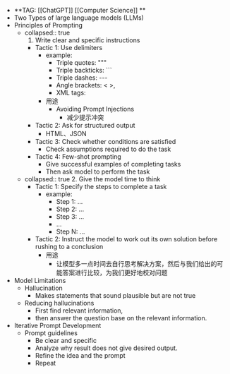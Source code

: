 - **TAG: [[ChatGPT]] [[Computer Science]]  **
- Two Types of large language models (LLMs)
- Principles of Prompting
	- collapsed:: true
	  1. Write clear and specific instructions
		- Tactic 1: Use delimiters
			- example:
				- Triple quotes: """
				- Triple backticks: ```
				- Triple dashes: ---
				- Angle brackets: < >,
				- XML tags: <tag> </tag>
			- 用途
				- Avoiding Prompt Injections
					- 减少提示冲突
		- Tactic 2: Ask for structured output
			- HTML、JSON
		- Tactic 3: Check whether conditions are satisfied
			- Check assumptions required to do the task
		- Tactic 4: Few-shot prompting
			- Give successful examples of completing tasks
			- Then ask model to perform the task
	- collapsed:: true
	  2. Give the model time to think
		- Tactic 1: Specify the steps to complete a task
			- example:
				- Step 1: ...
				- Step 2: ...
				- Step 3: ...
				- ...
				- Step N: ...
		- Tactic 2: Instruct the model to work out its own solution before rushing to a conclusion
			- 用途
				- 让模型多一点时间去自行思考解决方案，然后与我们给出的可能答案进行比较，为我们更好地校对问题
- Model Limitations
	- Hallucination
		- Makes statements that sound plausible but are not true
	- Reducing hallucinations
		- First find relevant information,
		- then answer the question base on the relevant information.
- Iterative Prompt Development
	- Prompt guidelines
		- Be clear and specific
		- Analyze why result does not give desired output.
		- Refine the idea and the prompt
		- Repeat